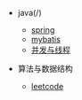 * java(/)
  * [spring](spring/如何利用Spring写业务代码.md)
  * [mybatis](/mybatis/mybatis.md)
  * [并发与线程](/)

* 算法与数据结构
  * [leetcode](leetcode/1两数之和.md)
